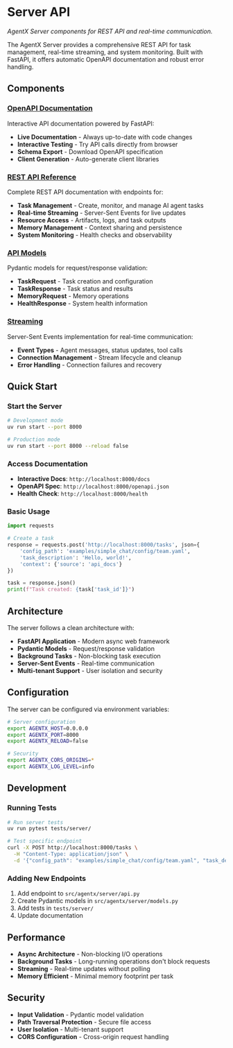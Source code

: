 # Server API

*AgentX Server components for REST API and real-time communication.*

The AgentX Server provides a comprehensive REST API for task management, real-time streaming, and system monitoring. Built with FastAPI, it offers automatic OpenAPI documentation and robust error handling.

## Components

### [OpenAPI Documentation](openapi.mdx)
Interactive API documentation powered by FastAPI:
- **Live Documentation** - Always up-to-date with code changes
- **Interactive Testing** - Try API calls directly from browser
- **Schema Export** - Download OpenAPI specification
- **Client Generation** - Auto-generate client libraries

### [REST API Reference](rest-api.md)
Complete REST API documentation with endpoints for:
- **Task Management** - Create, monitor, and manage AI agent tasks
- **Real-time Streaming** - Server-Sent Events for live updates
- **Resource Access** - Artifacts, logs, and task outputs
- **Memory Management** - Context sharing and persistence
- **System Monitoring** - Health checks and observability

### [API Models](models.md)
Pydantic models for request/response validation:
- **TaskRequest** - Task creation and configuration
- **TaskResponse** - Task status and results
- **MemoryRequest** - Memory operations
- **HealthResponse** - System health information

### [Streaming](streaming.md)
Server-Sent Events implementation for real-time communication:
- **Event Types** - Agent messages, status updates, tool calls
- **Connection Management** - Stream lifecycle and cleanup
- **Error Handling** - Connection failures and recovery

## Quick Start

### Start the Server

```bash
# Development mode
uv run start --port 8000

# Production mode
uv run start --port 8000 --reload false
```

### Access Documentation

- **Interactive Docs**: `http://localhost:8000/docs`
- **OpenAPI Spec**: `http://localhost:8000/openapi.json`
- **Health Check**: `http://localhost:8000/health`

### Basic Usage

```python
import requests

# Create a task
response = requests.post('http://localhost:8000/tasks', json={
    'config_path': 'examples/simple_chat/config/team.yaml',
    'task_description': 'Hello, world!',
    'context': {'source': 'api_docs'}
})

task = response.json()
print(f"Task created: {task['task_id']}")
```

## Architecture

The server follows a clean architecture with:

- **FastAPI Application** - Modern async web framework
- **Pydantic Models** - Request/response validation
- **Background Tasks** - Non-blocking task execution
- **Server-Sent Events** - Real-time communication
- **Multi-tenant Support** - User isolation and security

## Configuration

The server can be configured via environment variables:

```bash
# Server configuration
export AGENTX_HOST=0.0.0.0
export AGENTX_PORT=8000
export AGENTX_RELOAD=false

# Security
export AGENTX_CORS_ORIGINS=*
export AGENTX_LOG_LEVEL=info
```

## Development

### Running Tests

```bash
# Run server tests
uv run pytest tests/server/

# Test specific endpoint
curl -X POST http://localhost:8000/tasks \
  -H "Content-Type: application/json" \
  -d '{"config_path": "examples/simple_chat/config/team.yaml", "task_description": "test"}'
```

### Adding New Endpoints

1. Add endpoint to `src/agentx/server/api.py`
2. Create Pydantic models in `src/agentx/server/models.py`
3. Add tests in `tests/server/`
4. Update documentation

## Performance

- **Async Architecture** - Non-blocking I/O operations
- **Background Tasks** - Long-running operations don't block requests
- **Streaming** - Real-time updates without polling
- **Memory Efficient** - Minimal memory footprint per task

## Security

- **Input Validation** - Pydantic model validation
- **Path Traversal Protection** - Secure file access
- **User Isolation** - Multi-tenant support
- **CORS Configuration** - Cross-origin request handling